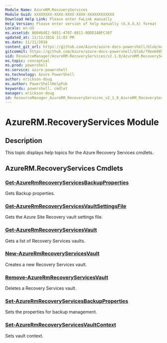 ```yaml
---
Module Name: AzureRM.RecoveryServices
Module Guid: XXXXXXXX-XXXX-XXXX-XXXX-XXXXXXXXXXXX
Download Help Link: Please enter FwLink manually
Help Version: Please enter version of help manually (X.X.X.X) format
Locale: en-US
ms.assetid: A80464E2-9851-4707-8811-9DDD1ABFC307
updated_at: 11/11/2016 11:03 PM
ms.date: 11/11/2016
content_git_url: https://github.com/Azure/azure-docs-powershell/blob/master/azureps-cmdlets-docs/ResourceManager/AzureRM.RecoveryServices/v2.1.0/AzureRM.RecoveryServices.md
gitcommit: https://github.com/Azure/azure-docs-powershell/blob/79eeb985ea480979357fb4695832a0c3d29a48bf/azureps-cmdlets-docs/ResourceManager/AzureRM.RecoveryServices/v2.1.0/AzureRM.RecoveryServices.md
uid: ResourceManager/AzureRM.RecoveryServices/v2.1.0/AzureRM.RecoveryServices.md
ms.topic: conceptual
ms.prod: powershell
ms.service: azure-powershell
ms.technology: Azure PowerShell
author: erickson-doug
ms.author: PowerShellHelpPub
keywords: powershell, cmdlet
manager: erickson-doug
id: ResourceManager_AzureRM_RecoveryServices_v2_1_0_AzureRM_RecoveryServices_md
---
```


# AzureRM.RecoveryServices Module
## Description
This topic displays help topics for the Azure Recovery Services cmdlets.

## AzureRM.RecoveryServices Cmdlets
### [Get-AzureRmRecoveryServicesBackupProperties](./Get-AzureRmRecoveryServicesBackupProperties.md)
Gets Backup properties.


### [Get-AzureRmRecoveryServicesVaultSettingsFile](./Get-AzureRmRecoveryServicesVaultSettingsFile.md)
Gets the Azure Site Recovery vault settings file.


### [Get-AzureRmRecoveryServicesVault](./Get-AzureRmRecoveryServicesVault.md)
Gets a list of Recovery Services vaults.


### [New-AzureRmRecoveryServicesVault](./New-AzureRmRecoveryServicesVault.md)
Creates a new Recovery Services vault.


### [Remove-AzureRmRecoveryServicesVault](./Remove-AzureRmRecoveryServicesVault.md)
Deletes a Recovery Services vault.


### [Set-AzureRmRecoveryServicesBackupProperties](./Set-AzureRmRecoveryServicesBackupProperties.md)
Sets the properties for backup management.


### [Set-AzureRmRecoveryServicesVaultContext](./Set-AzureRmRecoveryServicesVaultContext.md)
Sets vault context.



